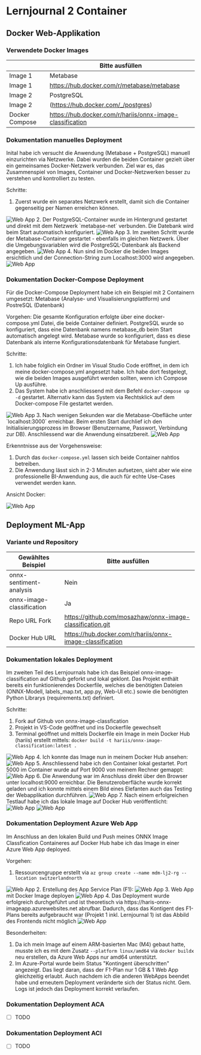 ﻿# Lernjournal 2 Container

## Docker Web-Applikation

### Verwendete Docker Images

| | Bitte ausfüllen |
| -------- | ------- |
| Image 1 | Metabase |
| Image 1 | https://hub.docker.com/r/metabase/metabase |
| Image 2 | PostgreSQL |
| Image 2 | (https://hub.docker.com/_/postgres) |
| Docker Compose | https://hub.docker.com/r/hariis/onnx-image-classification |

### Dokumentation manuelles Deployment

Inital habe ich versucht die Anwendung (Metabase + PostgreSQL) manuell einzurichten via Netzwerke. Dabei wurden die beiden Container gezielt über ein gemeinsames Docker-Netzwerk verbunden. Ziel war es, das Zusammenspiel von Images, Container und Docker-Netzwerken besser zu verstehen und kontrolliert zu testen.

Schritte:
1. Zuerst wurde ein separates Netzwerk erstellt, damit sich die Container gegenseitig per Namen erreichen können.
<img src="images/lj2_jusmahar_docker_createnetwork.png" alt="Web App" style="max-width: 100%; height: auto;">
2. Der PostgreSQL-Container wurde im Hintergrund gestartet und direkt mit dem Netzwerk `metabase-net` verbunden. Die Datebank wird beim Start automatisch konfiguriert.
<img src="images/lj2_jusmahar_docker_connectnetwork.png" alt="Web App" style="max-width: 100%; height: auto;">
3. Im zweiten Schritt wurde der Metabase-Container gestartet - ebenfalls im gleichen Netzwerk. Über die Umgebungsvariablen wird die PostgreSQL-Datenbank als Backend angegeben.
<img src="images/lj2_jusmahar_docker_connectlocalhost.png" alt="Web App" style="max-width: 100%; height: auto;">
4. Nun sind im Docker die beiden Images ersichtlich und der Connection-String zum Localhost:3000 wird angegeben.
<img src="images/lj2_jusmahar_docker_ansichtdocker1.png" alt="Web App" style="max-width: 100%; height: auto;">


### Dokumentation Docker-Compose Deployment

Für die Docker-Compose Deployment habe ich ein Beispiel mit 2 Containern umgesetzt: Metabase (Analyse- und Visualisierungsplattform) und PostreSQL (Datenbank)

Vorgehen:
Die gesamte Konfiguration erfolgte über eine docker-compose.yml Datei, die beide Container definiert. PostgreSQL wurde so konfiguriert, dass eine Datenbank namens metabase_db beim Start automatisch angelegt wird. Metabase wurde so konfiguriert, dass es diese Datenbank als interne Konfigurationsdatenbank für Metabase fungiert.

Schritte:
1. Ich habe folglich ein Ordner im Visual Studio Code eröffnet, in dem ich meine docker-compose.yml angesetzt habe. Ich habe dort festgelegt, wie die beiden Images ausgeführt werden sollten, wenn ich Compose Up ausführe.
2. Das System habe ich anschliessend mit dem Befehl `docker-compose up -d` gestartet. Alternativ kann das System via Rechtsklick auf dem Docker-compose File gestartet werden.
<img src="images/lj2_jusmahar_docker_composeup.png" alt="Web App" style="max-width: 100%; height: auto;">
3. Nach wenigen Sekunden war die Metabase-Obefläche unter `localhost:3000` erreichbar. Beim ersten Start durchlief ich den Initialisierungsprozess im Browser (Benutzername, Passwort, Verbindung zur DB). Anschliessend war die Anwendung einsatzbereit.
<img src="images/lj2_jusmahar_docker_metabase.png" alt="Web App" style="max-width: 100%; height: auto;">

Erkenntnisse aus der Vorgehensweise:
1. Durch das `docker-compose.yml` lassen sich beide Container nahtlos betreiben.
2. Die Anwendung lässt sich in 2-3 Minuten aufsetzen, sieht aber wie eine professionelle BI-Anwendung aus, die auch für echte Use-Cases verwendet werden kann.

Ansicht Docker:

<img src="images/lj2_jusmahar_docker_ansichtdocker.png" alt="Web App" style="max-width: 100%; height: auto;">

## Deployment ML-App

### Variante und Repository

| Gewähltes Beispiel | Bitte ausfüllen |
| -------- | ------- |
| onnx-sentiment-analysis | Nein |
| onnx-image-classification | Ja |
| Repo URL Fork | https://github.com/mosazhaw/onnx-image-classification.git |
| Docker Hub URL | https://hub.docker.com/r/hariis/onnx-image-classification |

### Dokumentation lokales Deployment

Im zweiten Teil des Lernjournals habe ich das Beispiel onnx-image-classification auf Github geforkt und lokal geklont. Das Projekt enthält bereits ein funktionierendes Dockerfile, welches die benötigten Dateien (ONNX-Modell, labels_map.txt, app.py, Web-UI etc.) sowie die benötigten Python Librarys (requirements.txt) definiert.

Schritte:
1. Fork auf Github von onnx-image-classfication
2. Projekt in VS-Code geöffnet und ins Dockerfile gewechselt
3. Terminal geöffnet und mittels Dockerfile ein Image in mein Docker Hub (hariis) erstellt mittels: `docker build -t hariis/onnx-image-classification:latest .`
<img src="images/lj2_jusmahar_docker_build.png" alt="Web App" style="max-width: 100%; height: auto;">
4. Ich konnte das Image nun in meinem Docker Hub ansehen:
<img src="images/lj2_jusmahar_docker_ansichtdocker2.png" alt="Web App" style="max-width: 100%; height: auto;">
5. Anschliessend habe ich den Container lokal gestartet. Port 5000 im Container wurde auf Port 9000 von meinem Rechner gemappt:
<img src="images/lj2_jusmahar_docker_run9000.png" alt="Web App" style="max-width: 100%; height: auto;">
6. Die Anwendung war im Anschluss direkt über den Browser unter localhost:9000 erreichbar. Die Benutzeroberfläche wurde korrekt geladen und ich konnte mittels einem Bild eines Elefanten auch das Testing der Webapplikation durchführen.
<img src="images/lj2_jusmahar_docker_webapponnx.png" alt="Web App" style="max-width: 100%; height: auto;">
7. Nach einem erfolgreichen Testlauf habe ich das lokale Image auf Docker Hub veröffentlicht:
<img src="images/lj2_jusmahar_docker_dockerhub.png" alt="Web App" style="max-width: 100%; height: auto;">
<img src="images/lj2_jusmahar_docker_dcokerhub1.png" alt="Web App" style="max-width: 100%; height: auto;">

### Dokumentation Deployment Azure Web App

Im Anschluss an den lokalen Build und Push meines ONNX Image Classfication Containeres auf Docker Hub habe ich das Image in einer Azure Web App deployed.

Vorgehen:
1. Ressourcengruppe erstellt via `az group create --name mdm-lj2-rg --location switzerlandnorth`
<img src="images/lj2_jusmahar_azure_createrg2.png" alt="Web App" style="max-width: 100%; height: auto;">
2. Erstellung des App Service Plan (F1):
<img src="images/lj2_jusmahar_azure_createappservice2.png" alt="Web App" style="max-width: 100%; height: auto;">
3. Web App mit Docker Image deployen
<img src="images/lj2_jusmahar_azure_createwebapp2.png" alt="Web App" style="max-width: 100%; height: auto;">
4. Das Deployment wurde erfolgreich durchgeführt und ist theoretisch via https://haris-onnx-imageapp.azurewebsites.net abrufbar. Dadurch, dass das Kontigent des F1-Plans bereits aufgebraucht war (Projekt 1 inkl. Lernjournal 1) ist das Abbild des Frontends nicht möglich
<img src="images/lj2_jusmahar_azure_kontingent.png" alt="Web App" style="max-width: 100%; height: auto;">

Besonderheiten:
1. Da ich mein Image auf einem ARM-basierten Mac (M4) gebaut hatte, musste ich es mit dem Zusatz `--platform linux/amd64` via `docker buildx` neu erstellen, da Azure Web Apps nur amd64 unterstützt.
2. Im Azure-Portal wurde beim Status "Kontingent überschritten" angezeigt. Das liegt daran, dass der F1-Plan nur 1 GB & 1 Web App gleichzeitig erlaubt. Auch nachdem ich die anderen WebApps beendet habe und erneutem Deployment veränderte sich der Status nicht. Gem. Logs ist jedoch das Deployment korrekt verlaufen.

### Dokumentation Deployment ACA

* [ ] TODO

### Dokumentation Deployment ACI

* [ ] TODO
